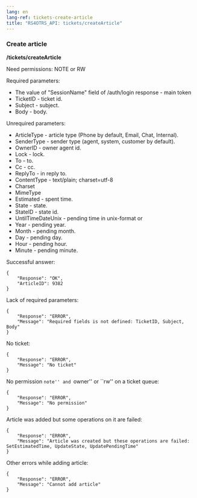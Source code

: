 ```yaml
---
lang: en
lang-ref: tickets-create-article
title: "RS4OTRS_API: tickets/createArticle"
---
```


### Create article

**/tickets/createArticle**

Need permissions: NOTE or RW

Required parameters:

- The value of "SessionName" field of /auth/login response - main token
- TicketID - ticket id.
- Subject - subject.
- Body - body.

Unrequired parameters:

- ArticleType - article type (Phone by default, Email, Chat, Internal).
- SenderType - sender type (agent, system, customer by default).
- OwnerID - owner agent id.
- Lock - lock.
- To - to.
- Cc - cc.
- ReplyTo - in reply to.
- ContentType - text/plain; charset=utf-8
- Charset
- MimeType
- Estimated - spent time.
- State - state.
- StateID - state id.
- UntilTimeDateUnix - pending time in unix-format or
- Year - pending year.
- Month - pending month.
- Day - pending day.
- Hour - pending hour.
- Minute - pending minute.

Successful answer:

```
{
    "Response": "OK",
    "ArticleID": 9382
}
```

Lack of required parameters:

```
{
    "Response": "ERROR",
    "Message": "Required fields is not defined: TicketID, Subject, Body"
}
```

No ticket:

```
{
    "Response": "ERROR",
    "Message": "No ticket"
}
```

No permission ``note'' and ``owner'' or ``rw'' on a ticket queue:

```
{
    "Response": "ERROR",
    "Message": "No permission"
}
```

Article was added but some operations on it are failed:

```
{
    "Response": "ERROR",
    "Message": "Article was created but these operations are failed: SetEstimatedTime, UpdateState, UpdatePendingTime"
}
```

Other errors while adding article:

```
{
    "Response": "ERROR",
    "Message": "Cannot add article"
}
```
